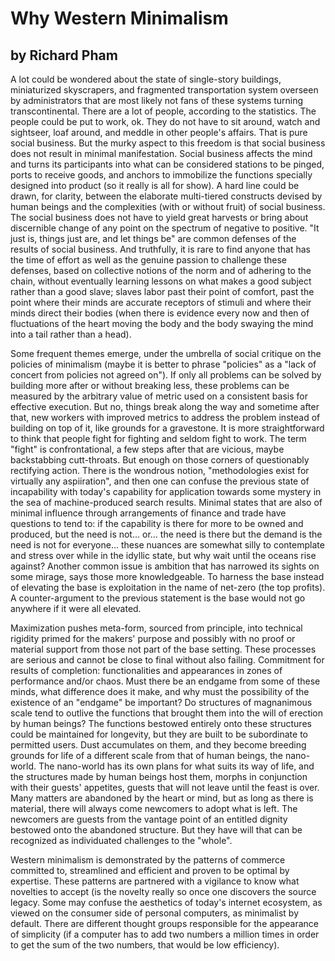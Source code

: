 # Why Western Minimalism 
## by Richard Pham 

A lot could be wondered about the state of single-story buildings, miniaturized 
skyscrapers, and fragmented transportation system overseen by administrators that 
are most likely not fans of these systems turning transcontinental. There are a lot of 
people, according to the statistics. The people could be put to work, ok. They do not have 
to sit around, watch and sightseer, loaf around, and meddle in other people's affairs. That 
is pure social business. But the murky aspect to this freedom is that social business does 
not result in minimal manifestation. Social business affects the mind and turns its participants 
into what can be considered stations to be pinged, ports to receive goods, and anchors to immobilize 
the functions specially designed into product (so it really is all for show). A hard line could be drawn, 
for clarity, between the elaborate multi-tiered constructs devised by human beings and the complexities 
(with or without fruit) of social business. The social business does not have to yield great harvests 
or bring about discernible change of any point on the spectrum of negative to positive. "It just is, 
things just are, and let things be" are common defenses of the results of social business. And truthfully, 
it is rare to find anyone that has the time of effort as well as the genuine passion to challenge these 
defenses, based on collective notions of the norm and of adhering to the chain, without eventually 
learning lessons on what makes a good subject rather than a good slave; slaves labor past their point 
of comfort, past the point where their minds are accurate receptors of stimuli and where their minds 
direct their bodies (when there is evidence every now and then of fluctuations of the heart moving the body 
and the body swaying the mind into a tail rather than a head). 

Some frequent themes emerge, under the umbrella of social critique on the policies of minimalism (maybe it is 
better to phrase "policies" as a "lack of concert from policies not agreed on"). If only all problems can be 
solved by building more after or without breaking less, these problems can be measured by the arbitrary value 
of metric used on a consistent basis for effective execution. But no, things break along the way and sometime after 
that, new workers with improved metrics to address the problem instead of building on top of it, like grounds for 
a gravestone. It is more straightforward to think that people fight for fighting and seldom fight to work. The term 
"fight" is confrontational, a few steps after that are vicious, maybe backstabbing cutt-throats. But enough on those 
corners of questionably rectifying action. There is the wondrous notion, "methodologies exist for virtually any aspiiration", 
and then one can confuse the previous state of incapability with today's capability for application towards some mystery 
in the sea of machine-produced search results. Minimal states that are also of minimal influence through arrangements of 
finance and trade have questions to tend to: if the capability is there for more to be owned and produced, but the need 
is not... or... the need is there but the demand is the need is not for everyone... these nuances are somewhat silly to 
contemplate and stress over while in the idyllic state, but why wait until the oceans rise against? Another common issue 
is ambition that has narrowed its sights on some mirage, says those more knowledgeable. To harness the base instead of 
elevating the base is exploitation in the name of net-zero (the top profits). A counter-argument to the previous statement is 
the base would not go anywhere if it were all elevated. 

Maximization pushes meta-form, sourced from principle, into technical rigidity primed for the makers' purpose and possibly 
with no proof or material support from those not part of the base setting. These processes are serious and cannot be close to 
final without also failing. Commitment for results of completion: functionalities and appearances in zones of performance 
and/or chaos. Must there be an endgame from some of these minds, what difference does it make, and why must the possibility 
of the existence of an "endgame" be important? Do structures of magnanimous scale tend to outlive the functions that brought 
them into the will of erection by human beings? The functions bestowed entirely onto these structures could be maintained 
for longevity, but they are built to be subordinate to permitted users. Dust accumulates on them, and they become breeding grounds 
for life of a different scale from that of human beings, the nano-world. The nano-world has its own plans for what suits its 
way of life, and the structures made by human beings host them, morphs in conjunction with their guests' appetites, guests that 
will not leave until the feast is over. Many matters are abandoned by the heart or mind, but as long as there is material, there 
will always come newcomers to adopt what is left. The newcomers are guests from the vantage point of an entitled dignity bestowed 
onto the abandoned structure. But they have will that can be recognized as individuated challenges to the "whole". 

Western minimalism is demonstrated by the patterns of commerce committed to, streamlined and efficient and proven to be optimal 
by expertise. These patterns are partnered with a vigilance to know what novelties to accept (is the novelty really so once 
one discovers the source legacy. Some may confuse the aesthetics of today's internet ecosystem, as viewed on the consumer side 
of personal computers, as minimalist by default. There are different thought groups responsible for the appearance of simplicity 
(if a computer has to add two numbers a million times in order to get the sum of the two numbers, that would be low efficiency).  
